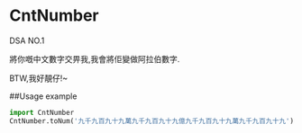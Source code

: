 # CntNumber
DSA NO.1

將你嘅中文數字交畀我,我會將佢變做阿拉伯數字.

BTW,我好靚仔!~

##Usage example
```python
import CntNumber
CntNumber.toNum('九千九百九十九萬九千九百九十九億九千九百九十九萬九千九百九十九')
```
